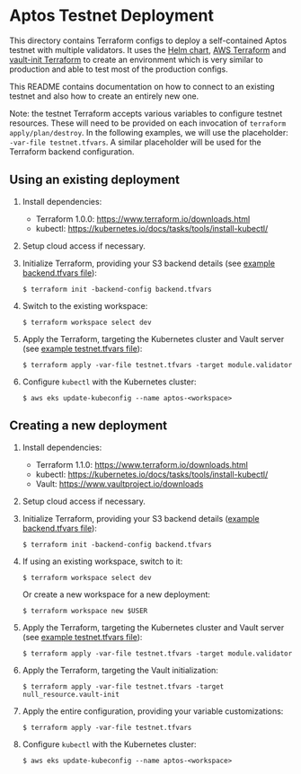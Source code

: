 Aptos Testnet Deployment
========================

This directory contains Terraform configs to deploy a self-contained Aptos
testnet with multiple validators. It uses the [Helm chart][],
[AWS Terraform][] and [vault-init Terraform][] to create an environment which
is very similar to production and able to test most of the production configs.

This README contains documentation on how to connect to an existing testnet and
also how to create an entirely new one. 

Note: the testnet Terraform accepts various variables to configure testnet
resources. These will need to be provided on each invocation of
`terraform apply/plan/destroy`. In the following examples, we will use the
placeholder: `-var-file testnet.tfvars`. A similar placeholder will
be used for the Terraform backend configuration.


Using an existing deployment
---------------------------

1. Install dependencies:
   * Terraform 1.0.0: https://www.terraform.io/downloads.html
   * kubectl: https://kubernetes.io/docs/tasks/tools/install-kubectl/

2. Setup cloud access if necessary.

3. Initialize Terraform, providing your S3 backend details (see [example backend.tfvars file](backend.tfvars.example)):

       $ terraform init -backend-config backend.tfvars

4. Switch to the existing workspace:

       $ terraform workspace select dev

5. Apply the Terraform, targeting the Kubernetes cluster and Vault server (see [example testnet.tfvars file](testnet.tfvars.example)):

       $ terraform apply -var-file testnet.tfvars -target module.validator

6. Configure `kubectl` with the Kubernetes cluster:

       $ aws eks update-kubeconfig --name aptos-<workspace>

Creating a new deployment
-------------------------

1. Install dependencies:
   * Terraform 1.1.0: https://www.terraform.io/downloads.html
   * kubectl: https://kubernetes.io/docs/tasks/tools/install-kubectl/
   * Vault: https://www.vaultproject.io/downloads

2. Setup cloud access if necessary.

3. Initialize Terraform, providing your S3 backend details ([example backend.tfvars file](backend.tfvars.example)):

       $ terraform init -backend-config backend.tfvars

4. If using an existing workspace, switch to it:

       $ terraform workspace select dev

   Or create a new workspace for a new deployment:

       $ terraform workspace new $USER

5. Apply the Terraform, targeting the Kubernetes cluster and Vault server (see [example testnet.tfvars file](testnet.tfvars.example)):

       $ terraform apply -var-file testnet.tfvars -target module.validator

6. Apply the Terraform, targeting the Vault initialization:

       $ terraform apply -var-file testnet.tfvars -target null_resource.vault-init

7. Apply the entire configuration, providing your variable customizations:

       $ terraform apply -var-file testnet.tfvars

8. Configure `kubectl` with the Kubernetes cluster:

       $ aws eks update-kubeconfig --name aptos-<workspace>

[Helm chart]: ../helm/validator
[AWS Terraform]: ../validator/aws/
[vault-init Terraform]: ../validator/vault-init/

